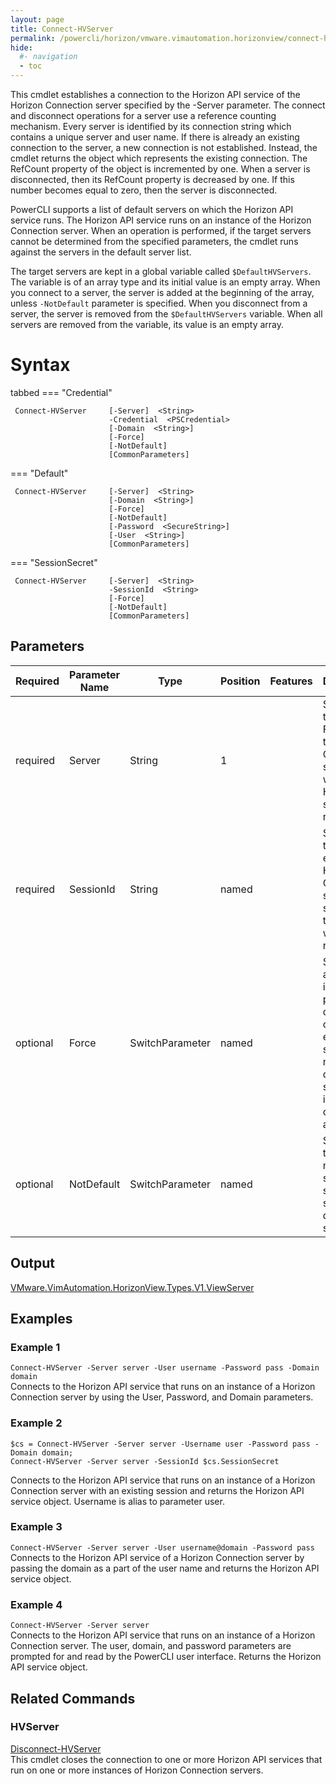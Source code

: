 ```yaml
---
layout: page
title: Connect-HVServer
permalink: /powercli/horizon/vmware.vimautomation.horizonview/connect-hvserver/
hide:
  #- navigation
  - toc
---
```


This cmdlet establishes a connection to the Horizon API service of the Horizon Connection server specified by the -Server parameter. The connect and disconnect operations for a server use a reference counting mechanism. Every server is identified by its connection string which contains a unique server and user name. If there is already an existing connection to the server, a new connection is not established. Instead, the cmdlet returns the object which represents the existing connection. The RefCount property of the object is incremented by one. When a server is disconnected, then its RefCount property is decreased by one. If this number becomes equal to zero, then the server is disconnected.

PowerCLI supports a list of default servers on which the Horizon API service runs. The Horizon API service runs on an instance of the Horizon Connection server. When an operation is performed, if the target servers cannot be determined from the specified parameters, the cmdlet runs against the servers in the default server list. 

The target servers are kept in a global variable called `$DefaultHVServers`. The variable is of an array type and its initial value is an empty array. When you connect to a server, the server is added at the beginning of the array, unless `-NotDefault` parameter is specified. When you disconnect from a server, the server is removed from the `$DefaultHVServers` variable. When all servers are removed from the variable, its value is an empty array.


# Syntax

tabbed
=== "Credential"
  ```
   Connect-HVServer     [-Server]  <String> 
                        -Credential  <PSCredential> 
                        [-Domain  <String>] 
                        [-Force] 
                        [-NotDefault] 
                        [CommonParameters] 
  ```
  
=== "Default"
  ```
   Connect-HVServer     [-Server]  <String>
                        [-Domain  <String>]
                        [-Force]
                        [-NotDefault]
                        [-Password  <SecureString>]
                        [-User  <String>]
                        [CommonParameters]
  ```

=== "SessionSecret"
  ```
   Connect-HVServer     [-Server]  <String>
                        -SessionId  <String>
                        [-Force]
                        [-NotDefault]
                        [CommonParameters]
  ```
## Parameters

| Required | Parameter Name | Type | Position | Features | Description |
| --- | --- | --- | --- | --- | --- |
| required | Server | String | 1 |  | Specifies the IP or FQDN of the Horizon Connection server on which the Horizon API service runs. |
| required | SessionId | String | named |  | Specifies the ID of an existing Horizon Connection server session that you want to reestablish. |
| optional | Force | SwitchParameter | named |  | Suppresses all user interface prompts during the cmdlet execution such as multiple default servers and invalid certificate action. |
| optional | NotDefault | SwitchParameter | named |  | Specifies that you do not want to save the specified servers as default servers. |

## Output

[VMware.VimAutomation.HorizonView.Types.V1.ViewServer](../../../../../apis/horizon-server/index.md#API-Reference)

## Examples
### Example 1
`Connect-HVServer -Server server -User username -Password pass -Domain domain`  
Connects to the Horizon API service that runs on an instance of a Horizon Connection server by using the User, Password, and Domain parameters.

### Example 2

```
$cs = Connect-HVServer -Server server -Username user -Password pass -Domain domain;
Connect-HVServer -Server server -SessionId $cs.SessionSecret
```

Connects to the Horizon API service that runs on an instance of a Horizon Connection server with an existing session and returns the Horizon API service object. Username is alias to parameter user.

### Example 3
`Connect-HVServer -Server server -User username@domain -Password pass`  
Connects to the Horizon API service of a Horizon Connection server by passing the domain as a part of the user name and returns the Horizon API service object.

### Example 4
`Connect-HVServer -Server server`  
Connects to the Horizon API service that runs on an instance of a Horizon Connection server. The user, domain, and password parameters are prompted for and read by the PowerCLI user interface. Returns the Horizon API service object.

## Related Commands
### HVServer
[Disconnect-HVServer](../disconnect-hvserver/index.md)  
This cmdlet closes the connection to one or more Horizon API services that run on one or more instances of Horizon Connection servers.